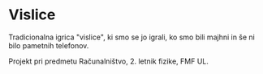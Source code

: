 # Vislice

Tradicionalna igrica "vislice", ki smo se jo igrali, ko smo bili majhni in še ni bilo pametnih telefonov.

Projekt pri predmetu Računalništvo, 2. letnik fizike, FMF UL.